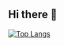 ## Hi there 👋
[![Top Langs](https://github-readme-stats.vercel.app/api/top-langs/?username=ritalinux&layout=compact)](https://github.com/ritalinux/ritalinux)
<!--
**ritalinux/ritalinux** is a ✨ _special_ ✨ repository because its `README.md` (this file) appears on your GitHub profile.

Here are some ideas to get you started:

- 🔭 I’m currently working on ...
- 🌱 I’m currently learning ...
- 👯 I’m looking to collaborate on ...
- 🤔 I’m looking for help with ...
- 💬 Ask me about ...
- 📫 How to reach me: ...
- 😄 Pronouns: ...
- ⚡ Fun fact: ...
-->
